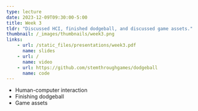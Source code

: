 ```yaml
---
type: lecture
date: 2023-12-09T09:30:00-5:00
title: Week 3
tldr: "Discussed HCI, finished dodgeball, and discussed game assets."
thumbnail: /_images/thumbnails/week3.png
links: 
    - url: /static_files/presentations/week3.pdf
      name: slides
    - url: /
      name: video
    - url: https://github.com/stemthroughgames/dodgeball
      name: code
---
```

- Human-computer interaction
- Finishing dodgeball
- Game assets